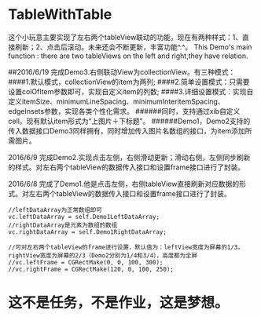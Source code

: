 # TableWithTable

这个小玩意主要实现了左右两个tableView联动的功能，现在有两种样式：1、直接刷新；2、点击后滚动。未来还会不断更新，丰富功能^.^。
This Demo's main function : there are two tableViews on the left and right,they have relation.

##2016/6/19 完成Demo3.右侧联动View为collectionView。有三种模式：
####1.默认模式，collectionView的item为两列;
####2.简单设置模式：只需要设置colOfItem参数即可，实现自定义item的列数;
####3.详细设置模式：实现自定义itemSize、minimumLineSpacing、minimumInteritemSpacing、edgeInsets参数，实现各类个性化需求。
######同时，支持通过xib自定义cell。现有默认item形式为“上图片＋下标题”。
######Demo1，Demo2支持的传入数据接口Demo3同样拥有，同时增加传入图片名数组的接口，为item添加所需图片。


2016/6/9 完成Demo2.实现点击左侧，右侧滑动更新；滑动右侧，左侧同步刷新的样式。对左右两个tableView的数据传入接口和设置frame接口进行了封装。

2016/6/8 完成了Demo1.他是点击左侧，右侧tableView直接刷新对应数据的形式。对左右两个tableView的数据传入接口和设置frame接口进行了封装。








    //leftDataArray为正常数组即可
	vc.leftDataArray = self.Demo1LeftDataArray;
	//rightDataArray是元素为数组的数组
	vc.rightDataArray = self.Demo1RightDataArray;
    
    //可对左右两个tableView的frame进行设置，默认值为：leftView宽度为屏幕的1/3，rightView宽度为屏幕的2/3（Demo2分别为1/4和3/4），高度都为全屏
    //vc.leftFrame = CGRectMake(0, 0, 100, 300);
    //vc.rightFrame = CGRectMake(120, 0, 100, 250);

这不是任务，不是作业，这是梦想。
=========

